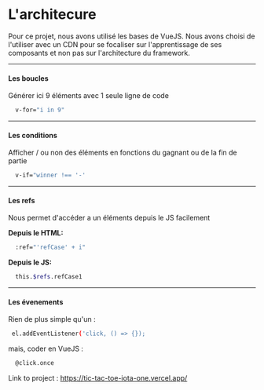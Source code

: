 # L'architecure
Pour ce projet, nous avons utilisé les bases de VueJS. Nous avons choisi de l'utiliser avec un CDN pour se focaliser sur l'apprentissage de ses composants et non pas sur l'architecture du framework.

***
#### Les boucles
Générer ici 9 éléments avec 1 seule ligne de code
```bash
  v-for="i in 9"
```
***
#### Les conditions
Afficher / ou non des éléments en fonctions du gagnant ou de la fin de partie
```bash
  v-if="winner !== '-'
```
***
#### Les refs
Nous permet d'accéder a un éléments depuis le JS facilement

**Depuis le HTML:**
```bash
  :ref="'refCase' + i"
```
**Depuis le JS:**
```bash
  this.$refs.refCase1
```
***
#### Les évenements
Rien de plus simple qu'un :
```bash
 el.addEventListener('click, () => {});
```
mais, coder en VueJS :
```bash
  @click.once
```

Link to project : https://tic-tac-toe-iota-one.vercel.app/